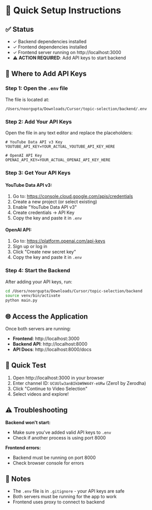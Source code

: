 # 🚀 Quick Setup Instructions

## ✅ Status
- ✓ Backend dependencies installed
- ✓ Frontend dependencies installed  
- ✓ Frontend server running on http://localhost:3000
- ⚠️  **ACTION REQUIRED**: Add API keys to start backend

## 📍 Where to Add API Keys

### Step 1: Open the `.env` file
The file is located at:
```
/Users/noorgupta/Downloads/Cursor/topic-selection/backend/.env
```

### Step 2: Add Your API Keys

Open the file in any text editor and replace the placeholders:

```env
# YouTube Data API v3 Key
YOUTUBE_API_KEY=YOUR_ACTUAL_YOUTUBE_API_KEY_HERE

# OpenAI API Key  
OPENAI_API_KEY=YOUR_ACTUAL_OPENAI_API_KEY_HERE
```

### Step 3: Get Your API Keys

#### YouTube Data API v3:
1. Go to: https://console.cloud.google.com/apis/credentials
2. Create a new project (or select existing)
3. Enable "YouTube Data API v3"
4. Create credentials → API Key
5. Copy the key and paste it in `.env`

#### OpenAI API:
1. Go to: https://platform.openai.com/api-keys
2. Sign up or log in
3. Click "Create new secret key"
4. Copy the key and paste it in `.env`

### Step 4: Start the Backend

After adding your API keys, run:

```bash
cd /Users/noorgupta/Downloads/Cursor/topic-selection/backend
source venv/bin/activate
python main.py
```

## 🌐 Access the Application

Once both servers are running:

- **Frontend**: http://localhost:3000
- **Backend API**: http://localhost:8000
- **API Docs**: http://localhost:8000/docs

## 🎯 Quick Test

1. Open http://localhost:3000 in your browser
2. Enter channel ID: `UCUUlw3anBIkbW9W44Y-eURw` (Zero1 by Zerodha)
3. Click "Continue to Video Selection"
4. Select videos and explore!

## ⚠️ Troubleshooting

**Backend won't start:**
- Make sure you've added valid API keys to `.env`
- Check if another process is using port 8000

**Frontend errors:**
- Backend must be running on port 8000
- Check browser console for errors

## 📝 Notes

- The `.env` file is in `.gitignore` - your API keys are safe
- Both servers must be running for the app to work
- Frontend uses proxy to connect to backend

